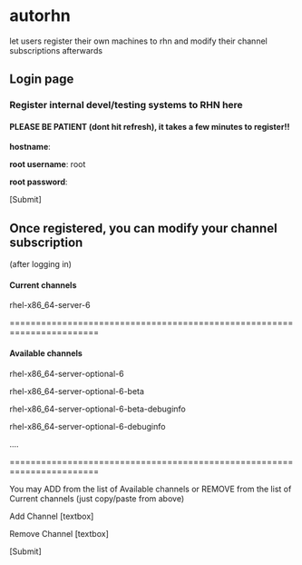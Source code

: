 autorhn
=======

let users register their own machines to rhn and modify their channel subscriptions afterwards



Login page
----------


### Register internal devel/testing systems to RHN here
#### PLEASE BE PATIENT (dont hit refresh), it takes a few minutes to register!!

**hostname**:

**root username**: root

**root password**:	

[Submit]



Once registered, you can modify your channel subscription
---------------------------------------------------------

(after logging in)

#### Current channels

rhel-x86_64-server-6

=======================================================================

#### Available channels

rhel-x86_64-server-optional-6

rhel-x86_64-server-optional-6-beta

rhel-x86_64-server-optional-6-beta-debuginfo

rhel-x86_64-server-optional-6-debuginfo

....

=======================================================================

You may ADD from the list of Available channels or REMOVE from the list of Current channels (just copy/paste from above)

Add Channel    [textbox]

Remove Channel [textbox]

[Submit]
